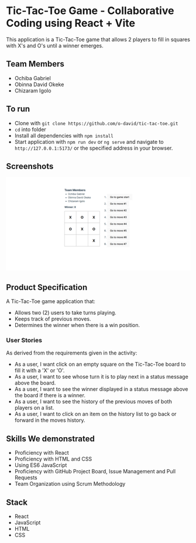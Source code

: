 # Tic-Tac-Toe Game - Collaborative Coding using React + Vite

This application is a Tic-Tac-Toe game that allows 2 players to fill in squares with X's and O's until a winner emerges.

## Team Members

- Ochiba Gabriel
- Obinna David Okeke
- Chizaram Igolo

## To run

- Clone with `git clone https://github.com/o-david/tic-tac-toe.git`
- `cd` into folder
- Install all dependencies with `npm install`
- Start application with `npm run dev` or `ng serve` and navigate to `http://127.0.0.1:5173/` or the specified address in your browser.

## Screenshots

![Tic-Tac-Toe Game](./screenshots/screenshot.png)

## Product Specification

A Tic-Tac-Toe game application that:

- Allows two (2) users to take turns playing.
- Keeps track of previous moves.
- Determines the winner when there is a win position.

### User Stories

As derived from the requirements given in the activity:

- As a user, I want click on an empty square on the Tic-Tac-Toe board to fill it with a 'X' or 'O'.
- As a user, I want to see whose turn it is to play next in a status message above the board.
- As a user, I want to see the winner displayed in a status message above the board if there is a winner.
- As a user, I want to see the history of the previous moves of both players on a list.
- As a user, I want to click on an item on the history list to go back or forward in the moves history.

## Skills We demonstrated

- Proficiency with React
- Proficiency with HTML and CSS
- Using ES6 JavaScript
- Proficiency with GitHub Project Board, Issue Management and Pull Requests
- Team Organization using Scrum Methodology

## Stack

- React
- JavaScript
- HTML
- CSS
